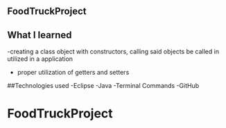 ## FoodTruckProject

## What I learned
-creating a class object with constructors, calling said objects be called in utilized in a  application
- proper utilization of getters and setters



##Technologies used
-Eclipse -Java
-Terminal Commands
-GitHub
# FoodTruckProject
